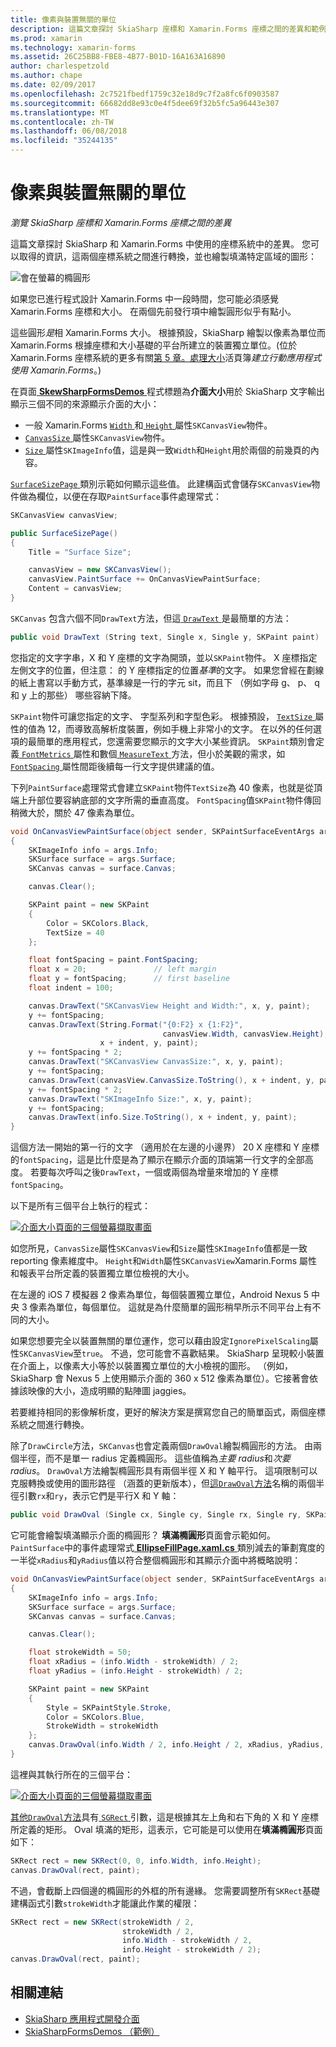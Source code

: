 ```yaml
---
title: 像素與裝置無關的單位
description: 這篇文章探討 SkiaSharp 座標和 Xamarin.Forms 座標之間的差異和範例程式碼為其示範。
ms.prod: xamarin
ms.technology: xamarin-forms
ms.assetid: 26C25BB8-FBE8-4B77-B01D-16A163A16890
author: charlespetzold
ms.author: chape
ms.date: 02/09/2017
ms.openlocfilehash: 2c7521fbedf1759c32e18d9c7f2a8fc6f0903587
ms.sourcegitcommit: 66682dd8e93c0e4f5dee69f32b5fc5a96443e307
ms.translationtype: MT
ms.contentlocale: zh-TW
ms.lasthandoff: 06/08/2018
ms.locfileid: "35244135"
---
```

# <a name="pixels-and-device-independent-units"></a>像素與裝置無關的單位

_瀏覽 SkiaSharp 座標和 Xamarin.Forms 座標之間的差異_

這篇文章探討 SkiaSharp 和 Xamarin.Forms 中使用的座標系統中的差異。 您可以取得的資訊，這兩個座標系統之間進行轉換，並也繪製填滿特定區域的圖形：

![](pixels-images/screenfillexample.png "會在螢幕的橢圓形")

如果您已進行程式設計 Xamarin.Forms 中一段時間，您可能必須感覺 Xamarin.Forms 座標和大小。 在兩個先前發行項中繪製圓形似乎有點小。

這些圓形*是*相 Xamarin.Forms 大小。 根據預設，SkiaSharp 繪製以像素為單位而 Xamarin.Forms 根據座標和大小基礎的平台所建立的裝置獨立單位。(位於 Xamarin.Forms 座標系統的更多有關[第 5 章。處理大小](~/xamarin-forms/creating-mobile-apps-xamarin-forms/summaries/chapter05.md)活頁簿*建立行動應用程式使用 Xamarin.Forms*。)

在頁面[ **SkewSharpFormsDemos** ](https://developer.xamarin.com/samples/xamarin-forms/SkiaSharpForms/Demos/)程式標題為**介面大小**用於 SkiaSharp 文字輸出顯示三個不同的來源顯示介面的大小：

- 一般 Xamarin.Forms [ `Width` ](https://developer.xamarin.com/api/property/Xamarin.Forms.VisualElement.Width/)和[ `Height` ](https://developer.xamarin.com/api/property/Xamarin.Forms.VisualElement.Height/)屬性`SKCanvasView`物件。
- [ `CanvasSize` ](https://developer.xamarin.com/api/property/SkiaSharp.Views.Forms.SKCanvasView.CanvasSize/)屬性`SKCanvasView`物件。
- [ `Size` ](https://developer.xamarin.com/api/property/SkiaSharp.SKImageInfo.Size/)屬性`SKImageInfo`值，這是與一致`Width`和`Height`用於兩個的前幾頁的內容。

[ `SurfaceSizePage` ](https://github.com/xamarin/xamarin-forms-samples/blob/master/SkiaSharpForms/Demos/Demos/SkiaSharpFormsDemos/Basics/SurfaceSizePage.cs)類別示範如何顯示這些值。 此建構函式會儲存`SKCanvasView`物件做為欄位，以便在存取`PaintSurface`事件處理常式：

```csharp
SKCanvasView canvasView;

public SurfaceSizePage()
{
    Title = "Surface Size";

    canvasView = new SKCanvasView();
    canvasView.PaintSurface += OnCanvasViewPaintSurface;
    Content = canvasView;
}
```

`SKCanvas` 包含六個不同`DrawText`方法，但這[ `DrawText` ](https://developer.xamarin.com/api/member/SkiaSharp.SKCanvas.DrawText/p/System.String/System.Single/System.Single/SkiaSharp.SKPaint/)是最簡單的方法：

```csharp
public void DrawText (String text, Single x, Single y, SKPaint paint)
```

您指定的文字字串，X 和 Y 座標的文字為開頭，並以`SKPaint`物件。 X 座標指定左側文字的位置，但注意： 的 Y 座標指定的位置*基準*的文字。 如果您曾經在劃線的紙上書寫以手動方式，基準線是一行的字元 sit，而且下 （例如字母 g、 p、 q 和 y 上的那些） 哪些容納下降。

`SKPaint`物件可讓您指定的文字、 字型系列和字型色彩。 根據預設， [ `TextSize` ](https://developer.xamarin.com/api/property/SkiaSharp.SKPaint.TextSize/)屬性的值為 12，而導致高解析度裝置，例如手機上非常小的文字。 在以外的任何選項的最簡單的應用程式，您還需要您顯示的文字大小某些資訊。 `SKPaint`類別會定義[ `FontMetrics` ](https://developer.xamarin.com/api/property/SkiaSharp.SKPaint.FontMetrics/)屬性和數個[ `MeasureText` ](https://developer.xamarin.com/api/member/SkiaSharp.SKPaint.MeasureText/p/System.String/)方法，但小於美觀的需求，如[ `FontSpacing` ](https://developer.xamarin.com/api/property/SkiaSharp.SKPaint.FontSpacing/)屬性間距後續每一行文字提供建議的值。

下列`PaintSurface`處理常式會建立`SKPaint`物件`TextSize`為 40 像素，也就是從頂端上升部位要容納底部的文字所需的垂直高度。 `FontSpacing`值`SKPaint`物件傳回稍微大於，關於 47 像素為單位。

```csharp
void OnCanvasViewPaintSurface(object sender, SKPaintSurfaceEventArgs args)
{
    SKImageInfo info = args.Info;
    SKSurface surface = args.Surface;
    SKCanvas canvas = surface.Canvas;

    canvas.Clear();

    SKPaint paint = new SKPaint
    {
        Color = SKColors.Black,
        TextSize = 40
    };

    float fontSpacing = paint.FontSpacing;
    float x = 20;               // left margin
    float y = fontSpacing;      // first baseline
    float indent = 100;

    canvas.DrawText("SKCanvasView Height and Width:", x, y, paint);
    y += fontSpacing;
    canvas.DrawText(String.Format("{0:F2} x {1:F2}",
                                  canvasView.Width, canvasView.Height),
                    x + indent, y, paint);
    y += fontSpacing * 2;
    canvas.DrawText("SKCanvasView CanvasSize:", x, y, paint);
    y += fontSpacing;
    canvas.DrawText(canvasView.CanvasSize.ToString(), x + indent, y, paint);
    y += fontSpacing * 2;
    canvas.DrawText("SKImageInfo Size:", x, y, paint);
    y += fontSpacing;
    canvas.DrawText(info.Size.ToString(), x + indent, y, paint);
}
```

這個方法一開始的第一行的文字 （適用於在左邊的小邊界） 20 X 座標和 Y 座標的`fontSpacing`，這是比什麼是為了顯示在顯示介面的頂端第一行文字的全部高度。 若要每次呼叫之後`DrawText`，一個或兩個為增量來增加的 Y 座標`fontSpacing`。

以下是所有三個平台上執行的程式：

[![](pixels-images/surfacesize-small.png "介面大小頁面的三個螢幕擷取畫面")](pixels-images/surfacesize-large.png#lightbox "介面大小頁面的三個螢幕擷取畫面")

如您所見，`CanvasSize`屬性`SKCanvasView`和`Size`屬性`SKImageInfo`值都是一致 reporting 像素維度中。 `Height`和`Width`屬性`SKCanvasView`Xamarin.Forms 屬性和報表平台所定義的裝置獨立單位檢視的大小。

在左邊的 iOS 7 模擬器 2 像素為單位，每個裝置獨立單位，Android Nexus 5 中央 3 像素為單位，每個單位。 這就是為什麼簡單的圓形稍早所示不同平台上有不同的大小。

如果您想要完全以裝置無關的單位運作，您可以藉由設定`IgnorePixelScaling`屬性`SKCanvasView`至`true`。 不過，您可能會不喜歡結果。 SkiaSharp 呈現較小裝置在介面上，以像素大小等於以裝置獨立單位的大小檢視的圖形。 （例如，SkiaSharp 會 Nexus 5 上使用顯示介面的 360 x 512 像素為單位）。它接著會依據該映像的大小，造成明顯的點陣圖 jaggies。

若要維持相同的影像解析度，更好的解決方案是撰寫您自己的簡單函式，兩個座標系統之間進行轉換。

除了`DrawCircle`方法，`SKCanvas`也會定義兩個`DrawOval`繪製橢圓形的方法。 由兩個半徑，而不是單一 radius 定義橢圓形。 這些值稱為*主要 radius*和*次要 radius*。 `DrawOval`方法繪製橢圓形具有兩個半徑 X 和 Y 軸平行。 這項限制可以克服轉換或使用的圖形路徑 （涵蓋的更新版本），但[這`DrawOval`方法](https://developer.xamarin.com/api/member/SkiaSharp.SKCanvas.DrawOval/p/System.Single/System.Single/System.Single/System.Single/SkiaSharp.SKPaint/)名稱的兩個半徑引數`rx`和`ry`，表示它們是平行X 和 Y 軸：

```csharp
public void DrawOval (Single cx, Single cy, Single rx, Single ry, SKPaint paint)
```

它可能會繪製填滿顯示介面的橢圓形？ **填滿橢圓形**頁面會示範如何。 `PaintSurface`中的事件處理常式[ **EllipseFillPage.xaml.cs** ](https://github.com/xamarin/xamarin-forms-samples/blob/master/SkiaSharpForms/Demos/Demos/SkiaSharpFormsDemos/Basics/EllipseFillPage.xaml.cs)類別減去的筆劃寬度的一半從`xRadius`和`yRadius`值以符合整個橢圓形和其顯示介面中將概略說明：

```csharp
void OnCanvasViewPaintSurface(object sender, SKPaintSurfaceEventArgs args)
{
    SKImageInfo info = args.Info;
    SKSurface surface = args.Surface;
    SKCanvas canvas = surface.Canvas;

    canvas.Clear();

    float strokeWidth = 50;
    float xRadius = (info.Width - strokeWidth) / 2;
    float yRadius = (info.Height - strokeWidth) / 2;

    SKPaint paint = new SKPaint
    {
        Style = SKPaintStyle.Stroke,
        Color = SKColors.Blue,
        StrokeWidth = strokeWidth
    };
    canvas.DrawOval(info.Width / 2, info.Height / 2, xRadius, yRadius, paint);
}
```

這裡與其執行所在的三個平台：

[![](pixels-images/ellipsefill-small.png "介面大小頁面的三個螢幕擷取畫面")](pixels-images/ellipsefill-large.png#lightbox "介面大小頁面的三個螢幕擷取畫面")

[其他`DrawOval`方法](https://developer.xamarin.com/api/member/SkiaSharp.SKCanvas.DrawOval/p/SkiaSharp.SKRect/SkiaSharp.SKPaint/)具有[ `SGRect` ](https://developer.xamarin.com/api/type/SkiaSharp.SKRect/)引數，這是根據其左上角和右下角的 X 和 Y 座標所定義的矩形。 Oval 填滿的矩形，這表示，它可能是可以使用在**填滿橢圓形**頁面如下：

```csharp
SKRect rect = new SKRect(0, 0, info.Width, info.Height);
canvas.DrawOval(rect, paint);
```

不過，會截斷上四個邊的橢圓形的外框的所有邊緣。 您需要調整所有`SKRect`基礎建構函式引數`strokeWidth`才能讓此作業的權限：

```csharp
SKRect rect = new SKRect(strokeWidth / 2,
                         strokeWidth / 2,
                         info.Width - strokeWidth / 2,
                         info.Height - strokeWidth / 2);
canvas.DrawOval(rect, paint);
```


## <a name="related-links"></a>相關連結

- [SkiaSharp 應用程式開發介面](https://developer.xamarin.com/api/root/SkiaSharp/)
- [SkiaSharpFormsDemos （範例）](https://developer.xamarin.com/samples/xamarin-forms/SkiaSharpForms/Demos/)
